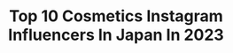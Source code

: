 ---
title: Top 10 Cosmetics Instagram Influencers In Japan In 2023
description: >-
  Find top cosmetics Instagram influencers in Japan in 2023. Most popular hashtags: #pr #fashion #mac.
platform: Instagram
hits: 148
text_top: Analyze the best Instagram profiles on inBeat.
text_bottom: Our database aggregates 148 Instagram influencers like this in Japan for you to connect with.
profiles:
  - username: "mai_inoue"
    fullname: >-
      井上麻衣
    bio: >-
      osaka⇔tokyo 2児のママしてます✨ clubhouse📻⇒ @mai_inoue #fashion / #cosmetic / #gourmet / #travel #mama / #onsen / #traning 👧🏻(7)👶🏻(1) 案件☞ DMお願いします❤️
    location: "Japan"
    followers: 64266
    engagement: 194
    commentsToLikes: 0.016418
    id: ckaoxsqlvekuu0i78mefbdd20
    verified: false
    hashtags: "#shooting, #fashion, #onsen, #ashigara"
  - username: "yushin0725"
    fullname: >-
      ゆしん/YUSHIN🌈
    bio: >-
      ・TALENT/MC/Cosmetic producer💄 •お仕事等へのお問い合わせは info@pablo.tokyo.jp までお願いします📱 #joteki #ジョテキ @joteki_official ・日本化粧品検定 ・「裸〜nude〜」カバーリリース ・「Miryoq」香水 サプリ👇
    location: "Japan"
    followers: 18114
    engagement: 186
    commentsToLikes: 0.028826
    id: ck14h82cf907a0i19pba9c0m9
    verified: true
    hashtags: "#lightvelvetair, #so, #brown, #newhair"
  - username: "chemiiiii"
    fullname: >-
      大口智恵美
    bio: >-
      CHIEMI☺︎Japanese🇯🇵 @centence_official Producer 講談社VOCEST・model・trip・cosmetics・fashion お仕事のご依頼は📧にお願いします♡
    location: "Japan"
    followers: 172092
    engagement: 140
    commentsToLikes: 0.009643
    id: ck6ttt5wrcghn0j71orqw1dto
    verified: true
    hashtags: "#centence, #instagood, #fashion, #pr"
  - username: "who3_"
    fullname: >-
      Who
    bio: >-
      💘🐼makeup🐾cosmetics🐼💘 💁‍♀️自まつ毛・奥二重・色白 マスカラ、まつ毛、写真の撮り方などについてはハイライトを見てね🙏
    location: "Japan"
    followers: 39062
    engagement: 79
    commentsToLikes: 0.010168
    id: ck13775hra4lp0i19ybf01rzd
    verified: false
    hashtags: "#versoskincare, #hudabeauty, #who, #pr"
  - username: "fujiko0207"
    fullname: >-
      藤井明子
    bio: >-
      略して藤子、ar girl 40歳←。﻿﻿ director/ @fatuite_cosmetics オススメのスキンケアやコスメ、﻿ 天使のような夫と絶対君主のムスコ(猫)との生活をぬるく載せてます。﻿ ※DMの個別返信は対応できません。 mailはお仕事専用です。﻿
    location: "Japan"
    followers: 109767
    engagement: 249
    commentsToLikes: 0.007583
    id: ck13a9kh9paqt0i1931yo48ol
    verified: false
    hashtags: "#sponsored, #mm6maisonmargiela, #naildesign, #12"
  - username: "chika72714"
    fullname: >-
      ♡CHIKA♡
    bio: >-
      株式会社LAURA 代表取締役 株式会社LAURA cosmetics 代表取締役 @laura.cosmetics.tokyo ◆美肌＆本格HIFUリフトアップ専門店◆ ローラビューティーサロン @laura_tokyo 東京都中央区佃1-2-4「月島駅」徒歩5分 ♡公式HPにてweb予約受付中♡
    location: "Japan"
    followers: 29026
    engagement: 106
    commentsToLikes: 0.011744
    id: ckap0wj19s4gm0i7879hon3ns
    verified: false
    hashtags: "#hermes, #instabag, #happybirthday, #instagourmet"
  - username: "rino416"
    fullname: >-
      R i n o 🍐
    bio: >-
      #rino_makeup ＿＿ メイクのまとめ @_cafelover_ ＿＿ カフェ記録 2005年〜2020年 M·A·C cosmetics ▼メイクレッスンのご予約はこちら🪞
    location: "Japan"
    followers: 28943
    engagement: 203
    commentsToLikes: 0.018054
    id: ck0tzf6ofq5fm0i191vr9z4vg
    verified: false
    hashtags: "#suqqu, #rino, #addiction, #toone"
  - username: "super_kana_"
    fullname: >-
      Japanese World Traveller✈︎
    bio: >-
      🌸Japan/FUK🇯🇵→AUS🇦🇺→QR🇶🇦→DXB🇦🇪⇆🇮🇸🌍 🌸外資系客室乗務員✈︎ 51countries 🌸留学やCA、英語や海外情報ブログはこちら🧳⬇︎ 🌸Makeup 美容垢| cosmetics lover💄 🌸Workout🏋️‍♀️ 🌸象使い| elephant license🐘
    location: "Japan"
    followers: 9536
    engagement: 313
    commentsToLikes: 0.032163
    id: ck9wdq8k7grho0j78r9jie15v
    verified: false
    hashtags: "#iceland, #northernlights, #icelandtravel, #bubblehotel"
  - username: "kazukovalentine"
    fullname: >-
      Kazuko Hayasaka
    bio: >-
      Make up artist / Phytotherapist / Director at organic cosmetics brand "NEROLILA Botanica"
    location: "Japan"
    followers: 92435
    engagement: 135
    commentsToLikes: 0.010303
    id: ck5hrnkenv5zf0i11z1cm0wpg
    verified: false
    hashtags: "#dan, #nerolilabotanica, #liaf, #lifeisaflower"
  - username: "maccosmeticsjapan"
    fullname: >-
      M･A･C Cosmetics Japan
    bio: >-
      M･A･C Cosmetics JAPAN official Instagram🇯🇵💄💕 AII Ages, AII Races, AII Genders
    location: "Japan"
    followers: 376614
    engagement: 72
    commentsToLikes: 0.007556
    id: ck55nehey61es0i11m6zqeb32
    verified: true
    hashtags: "#mac, #maccosmeticsjapan, #maccosmetics, #macglowplayblush"
---